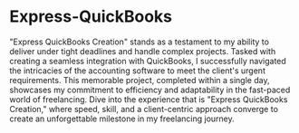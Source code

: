 # Express-QuickBooks
"Express QuickBooks Creation" stands as a testament to my ability to deliver under tight deadlines and handle complex projects.
Tasked with creating a seamless integration with QuickBooks, I successfully navigated the intricacies of the accounting software to meet the client's urgent requirements. This memorable project, completed within a single day, showcases my commitment to efficiency and adaptability in the fast-paced world of freelancing. Dive into the experience that is "Express QuickBooks Creation," where speed, skill, and a client-centric approach converge to create an unforgettable milestone in my freelancing journey.
